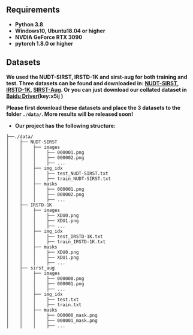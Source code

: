 ## Requirements
- **Python 3.8**
- **Windows10, Ubuntu18.04 or higher**
- **NVDIA GeForce RTX 3090**
- **pytorch 1.8.0 or higher**

## Datasets

**We used the NUDT-SIRST, IRSTD-1K and sirst-aug for both training and test. Three datasets can be found and downloaded in: [NUDT-SIRST](https://github.com/YeRen123455/Infrared-Small-Target-Detection), [IRSTD-1K](https://github.com/RuiZhang97/ISNet), [SIRST-Aug](https://github.com/Tianfang-Zhang/AGPCNet). Or you can just download our collated dataset in [Baidu Driver](https://pan.baidu.com/s/1d6nboVuv_YO19Svd2GHNng)(key:x5ij )**

**Please first download these datasets and place the 3 datasets to the folder `./data/`. More results will be released soon!** 



* **Our project has the following structure:**
```
├──./data/
│    ├── NUDT-SIRST
│    │    ├── images
│    │    │    ├── 000001.png
│    │    │    ├── 000002.png
│    │    │    ├── ...
│    │    ├── img_idx
│    │    │    ├── test_NUDT-SIRST.txt
│    │    │    ├── train_NUDT-SIRST.txt
│    │    ├── masks
│    │    │    ├── 000001.png
│    │    │    ├── 000002.png
│    │    │    ├── ...
│    ├── IRSTD-1K
│    │    ├── images
│    │    │    ├── XDU0.png
│    │    │    ├── XDU1.png
│    │    │    ├── ...
│    │    ├── img_idx
│    │    │    ├── test_IRSTD-1K.txt
│    │    │    ├── train_IRSTD-1K.txt
│    │    ├── masks
│    │    │    ├── XDU0.png
│    │    │    ├── XDU1.png
│    │    │    ├── ...
│    ├── sirst_aug
│    │    ├── images
│    │    │    ├── 000000.png
│    │    │    ├── 000001.png
│    │    │    ├── ...
│    │    ├── img_idx
│    │    │    ├── test.txt
│    │    │    ├── train.txt
│    │    ├── masks
│    │    │    ├── 000000_mask.png
│    │    │    ├── 000001_mask.png
│    │    │    ├── ...
```
